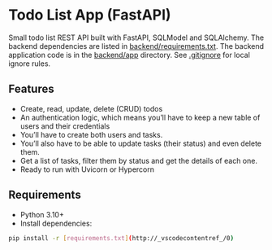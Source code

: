 # Todo List App (FastAPI)

Small todo list REST API built with FastAPI, SQLModel and SQLAlchemy. The backend dependencies are listed in [backend/requirements.txt](backend/requirements.txt). The backend application code is in the [backend/app](backend/app) directory. See [.gitignore](.gitignore) for local ignore rules.

## Features
- Create, read, update, delete (CRUD) todos
- An authentication logic, which means you’ll have to keep a new table of users and their credentials
- You’ll have to create both users and tasks.
- You’ll also have to be able to update tasks (their status) and even delete them.
- Get a list of tasks, filter them by status and get the details of each one.
- Ready to run with Uvicorn or Hypercorn

## Requirements
- Python 3.10+
- Install dependencies:
```sh
pip install -r [requirements.txt](http://_vscodecontentref_/0)